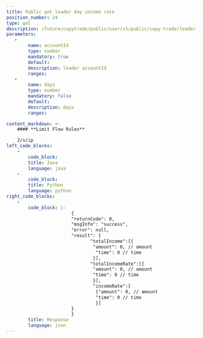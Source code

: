 ```yaml
---
title: Public get leader day income rate
position_number: 24
type: get
description: /future/copytrade/public/user/v1/public/copy-trade/leader-day-income-rate
parameters:
   -
        name: accountId
        type: number
        mandatory: true
        default:
        description: leader accountId
        ranges:
   -
        name: days
        type: number
        mandatory: false
        default:
        description: days
        ranges:

content_markdown: >-
    #### **Limit Flow Rules**

    2/s/ip
left_code_blocks:
    -
        code_block:
        title: Java
        language: java
    -
        code_block:
        title: Python
        language: python
right_code_blocks:
    -
        code_block: |-
                        {
                        "returnCode": 0,
                        "msgInfo": "success",
                        "error": null,
                        "result": {
                               "totalIncome":[{
                                "amount": 0, // amount
                                 "time": 0 // time
                                }],
                               "totalIncomeRate":[{
                                "amount": 0, // amount
                                "time": 0 // time
                                }],
                                "incomeRate":[
                                 {"amount": 0, // amount
                                 "time": 0 // time
                                 }]
                        }
                        }
        title: Response
        language: json
---
```

